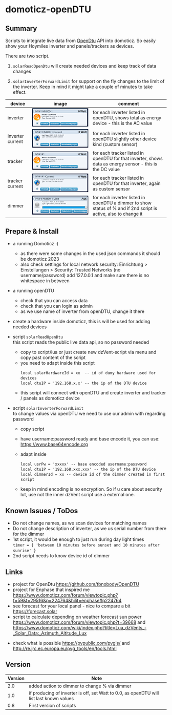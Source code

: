 # domoticz-openDTU

## Summary
Scripts to integrate live data from [OpenDtu](https://github.com/tbnobody/OpenDTU) API into domoticz. So easily show your Hoymiles inverter and panels/trackers as devices.

There are two script.
1. ```solarReadOpenDtu```
will create needed devices and keep track of data changes

2. ```solarInverterForwardLimit```
for support on the fly changes to the limit of the inverter. Keep in mind it might take a couple of minutes to take effect.



| device | image | comment |
| ------ | ------ |-------- |
| inverter | ![Inverter Energy](https://raw.githubusercontent.com/belzetrigger/domoticz-openDTU/main/resources/dev_inverter_energy.png)      | for each inverter listed in openDTU, shows total as energy device - this is the AC value
| inverter current | ![Inverter Custom](https://raw.githubusercontent.com/belzetrigger/domoticz-openDTU/main/resources/dev_inverter_custom.png)       | for each inverter listed in openDTU slightly other device kind (custom sensor)  |
| tracker | ![Tracker Energy](https://raw.githubusercontent.com/belzetrigger/domoticz-openDTU/main/resources/dev_tracker_energy.png)  | for each tracker listed in openDTU for that inverter, shows data as energy sensor  - this is the DC value|
| tracker current | ![Tracker Custom](https://raw.githubusercontent.com/belzetrigger/domoticz-openDTU/main/resources/dev_tracker_custom.png) | for each tracker listed in openDTU for that inverter, again as custom sensor |
| dimmer | ![Inverter Dimmer](https://raw.githubusercontent.com/belzetrigger/domoticz-openDTU/main/resources/dev_inverter_dimmer.png)  | for each inverter listed in openDTU a dimmer to show status of % and if 2nd script is active, also to change it |


## Prepare & Install
* a running Domoticz :)
  - as there were some changes in the used json commands it should be domoticz 2023
  * also check settings for local network security: Einrichtung > Einstellungen > Security: Trusted Networks (no username/password) add 127.0.0.1 and make sure there is no whitespace in between
* a running openDTU
  - check that you can access data
  - check that you can login as admin
  - as we use name of inverter from openDTU, change it there
* create a hardware inside domoticz, this is will be used for adding needed devices
* script ```solarReadOpenDtu```<br>
  this script reads the public live data api, so no password needed
  - copy to script/lua or just create new dzVent-script via menu and copy past content of the script
  - you need to adapt inside this script
    ```
    local solarHardwareId = xx  -- id of dumy hardware used for devices
    local dtuIP = '192.168.x.x' -- the ip of the DTU device
    ```
  - this script will connect with openDTU and create inverter and tracker / panels as domoticz device

* script ```solarInverterForwardLimit```<br>
  to change values via openDTU we need to use our admin with regarding password
  - copy script
  - have username:password ready and base encode it, you can use: <https://www.base64encode.org>
  - adapt inside

    ```
    local usrPw = 'xxxxx' -- base encoded username:password
    local dtuIP = '192.168.xxx.xxx' -- the ip of the DTU device
    local dimmerId = xx -- device id of the dimmer created in first script
    ```
   - keep in mind encoding is no encryption. So if u care about security  lot, use not the inner dzVent script use a external one.


## Known Issues / ToDos
* Do not change names, as we scan devices for matching names
* Do not change description of inverter, as we us serial number from there for the dimmer
* 1st script, it would be enough to just run during day light times <br> ```timer = { 'between 10 minutes before sunset and 10 minutes after sunrise' }```
* 2nd script needs to know device id of dimmer


## Links
- project for OpenDtu <https://github.com/tbnobody/OpenDTU>
- project for Enphase that inspired me <https://www.domoticz.com/forum/viewtopic.php?f=59&t=29516&p=224764&hilit=enphase#p224764>
- see forecast for your local panel - nice to compare a bit <https://forecast.solar>
- script to calculate depending on weather forecast sun power <https://www.domoticz.com/forum/viewtopic.php?t=39668> and <https://www.domoticz.com/wiki/index.php?title=Lua_dzVents_-_Solar_Data:_Azimuth_Altitude_Lux>
* check what is possible <https://pvpublic.com/pvgis/> and <http://re.jrc.ec.europa.eu/pvg_tools/en/tools.html>

## Version
| Version | Note                                       |
| ------- | ------------------------------------------ |
| 2.0  | added action to dimmer to change % via dimmer           |
| 1.0   | if producing of inverter is off, set Watt to 0.0, as openDTU will list last known values              |
| 0.8   | First version of scripts                |
